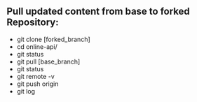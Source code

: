 ## Pull updated content from base to forked Repository:

  * git clone [forked_branch]
  * cd online-api/
  * git status
  * git pull [base_branch]
  * git status
  * git remote -v
  * git push origin
  * git log

